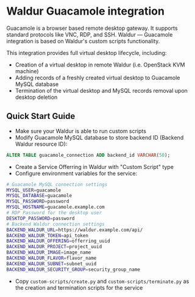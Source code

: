 # Waldur Guacamole integration

Guacamole is a browser based remote desktop gateway. It supports standard protocols like VNC, RDP, and SSH.
Waldur — Guacamole integration is based on Waldur's custom scripts functionality.

This integration provides full virtual desktop lifecycle, including:

- Creation of a virtual desktop in remote Waldur (i.e. OpenStack KVM machine)
- Adding records of a freshly created virtual desktop to Guacamole MySQL database
- Termination of the virtual desktop and MySQL records removal upon desktop deletion

## Quick Start Guide

- Make sure your Waldur is able to run custom scripts
- Modify Guacamole MySQL database to store backend ID (Backend Waldur resource ID):

```sql
ALTER TABLE guacamole_connection ADD backend_id VARCHAR(50);
```

- Create a Service Offerring in Waldur with "Custom Script" type
- Configure environment variables for the service:

```bash
# Guacamole MySQL connection settings
MYSQL_USER=guacamole
MYSQL_DATABASE=guacamole
MYSQL_PASSWORD=password
MYSQL_HOSTNAME=guacamole.example.com
# RDP Password for the desktop user
DESKTOP_PASSWORD=password
# Backend Waldur connection settings
BACKEND_WALDUR_URL=https://waldur.example.com/api/
BACKEND_WALDUR_TOKEN=api_token
BACKEND_WALDUR_OFFERING=offerring_uuid
BACKEND_WALDUR_PROJECT=project_uuid
BACKEND_WALDUR_IMAGE=image_name
BACKEND_WALDUR_FLAVOR=flavor_name
BACKEND_WALDUR_SUBNET=subnet_uuid
BACKEND_WALDUR_SECURITY_GROUP=security_group_name
```

- Copy `custom-scripts/create.py` and `custom-scripts/terminate.py` as the creation and termination scripts for the service
